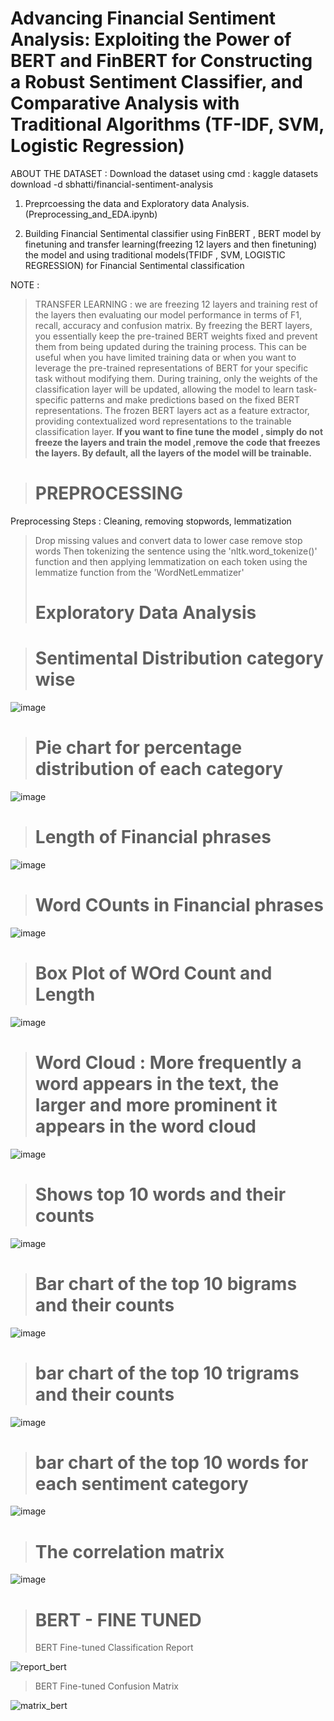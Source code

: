 
# **Advancing Financial Sentiment Analysis: Exploiting the Power of BERT and FinBERT for Constructing a Robust Sentiment Classifier, and Comparative Analysis with Traditional Algorithms (TF-IDF, SVM, Logistic Regression)**

ABOUT THE DATASET : Download the dataset using cmd :  kaggle datasets download -d sbhatti/financial-sentiment-analysis
>
1) Preprcoessing the data and Exploratory data Analysis. (Preprocessing_and_EDA.ipynb)
>
2) Building Financial Sentimental classifier using  FinBERT , BERT model by finetuning and transfer learning(freezing 12 layers and then finetuning) the model and using traditional models(TFIDF , SVM, LOGISTIC REGRESSION) for Financial Sentimental classification
>
NOTE :
>TRANSFER LEARNING : we are freezing 12 layers and training rest of the layers then evaluating our model performance in terms of F1, recall, accuracy and confusion matrix.
>By freezing the BERT layers, you essentially keep the pre-trained BERT weights fixed and prevent them from being updated during the training process. This can be useful when you have limited training data or when you want to leverage the pre-trained representations of BERT for your specific task without modifying them.
>During training, only the weights of the classification layer will be updated, allowing the model to learn task-specific patterns and make predictions based on the fixed BERT representations. The frozen BERT layers act as a feature extractor, providing contextualized word representations to the trainable classification layer.
>**If you want to fine tune the model , simply do not freeze the layers and train the model ,remove the code that freezes the layers. By default, all the layers of the model will be trainable.**

>

>
># PREPROCESSING
>
Preprocessing Steps : Cleaning, removing stopwords, lemmatization
> Drop missing values and convert data to lower case
> remove stop words
> Then tokenizing the sentence using the 'nltk.word_tokenize()' function and then applying lemmatization on each token using the lemmatize function from the 'WordNetLemmatizer'
> 
># Exploratory Data Analysis

># **Sentimental Distribution category wise**
> 
![image](https://github.com/iamdivyasharma/Financial_Sentiment_Classifier_and_Analysis_Bert_FinBERT/assets/66716367/50f497a7-927e-45bb-b6cb-0730b6224309)
># **Pie chart for  percentage distribution of each category**
>
![image](https://github.com/iamdivyasharma/Financial_Sentiment_Classifier_and_Analysis_Bert_FinBERT/assets/66716367/880d17df-79fe-407e-bb33-7cc473e010ab)
># **Length of Financial phrases**
>
![image](https://github.com/iamdivyasharma/Financial_Sentiment_Classifier_and_Analysis_Bert_FinBERT/assets/66716367/a92a387a-a52d-4dee-b056-d84c3234fb61)
># **Word COunts in Financial phrases**
>
![image](https://github.com/iamdivyasharma/Financial_Sentiment_Classifier_and_Analysis_Bert_FinBERT/assets/66716367/77929d9e-504c-425e-b33f-4012b292a7cc)
># **Box Plot of WOrd Count and Length**
>
 ![image](https://github.com/iamdivyasharma/Financial_Sentiment_Classifier_and_Analysis_Bert_FinBERT/assets/66716367/4b18b4ce-f3d4-43ee-be40-d04706f79dbb)
># **Word Cloud : More frequently a word appears in the text, the larger and more prominent it appears in the word cloud**
>
 ![image](https://github.com/iamdivyasharma/Financial_Sentiment_Classifier_and_Analysis_Bert_FinBERT/assets/66716367/42ac221b-3c46-4144-89d8-32d9536620aa)
># **Shows  top 10 words and their counts** 
>
![image](https://github.com/iamdivyasharma/Financial_Sentiment_Classifier_and_Analysis_Bert_FinBERT/assets/66716367/41a0809d-fb26-4bf6-920a-c7579d8b7abd)
># **Bar chart of the top 10 bigrams and their counts** 
> 
![image](https://github.com/iamdivyasharma/Financial_Sentiment_Classifier_and_Analysis_Bert_FinBERT/assets/66716367/03108924-6283-4b86-bc79-53e4fa661e60)


># **bar chart of the top 10 trigrams and their counts**
![image](https://github.com/iamdivyasharma/Financial_Sentiment_Classifier_and_Analysis_Bert_FinBERT/assets/66716367/1a7264e8-f3d6-4a40-82c0-77913533c1a1)

># **bar chart of the top 10 words for each sentiment category**

![image](https://github.com/iamdivyasharma/Financial_Sentiment_Classifier_and_Analysis_Bert_FinBERT/assets/66716367/8eb835ad-7748-467d-89de-baed1fe23ef7)

># **The correlation matrix**

![image](https://github.com/iamdivyasharma/Financial_Sentiment_Classifier_and_Analysis_Bert_FinBERT/assets/66716367/abbc0114-31d9-40a0-bdec-038e0b1a2f6d)




># **BERT - FINE TUNED**
>BERT Fine-tuned Classification Report 


![report_bert](https://github.com/iamdivyasharma/Leveraging_BERT_FinBERT_Building-Robust-Sentiment-Classifier-and-comparing-with-Traditional-Algos/assets/66716367/928668b8-ccd1-4318-b498-efb409ec89e0)
> BERT Fine-tuned Confusion Matrix

![matrix_bert](https://github.com/iamdivyasharma/Leveraging_BERT_FinBERT_Building-Robust-Sentiment-Classifier-and-comparing-with-Traditional-Algos/assets/66716367/ad620a04-03d1-4ecd-8405-c1a8bda6c192)










